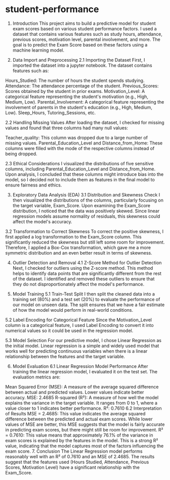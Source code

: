 # student-performance

1. Introduction
This project aims to build a predictive model for student exam scores based on various student performance factors. I used a dataset that contains various features such as study hours, attendance, previous scores, motivation level, parental involvement, and more. The goal is to predict the Exam Score based on these factors using a machine learning model.

2. Data Import and Preprocessing
2.1 Importing the Dataset
First, I imported the dataset into a jupyter notebook. The dataset contains features such as:

Hours_Studied: The number of hours the student spends studying.
Attendance: The attendance percentage of the student.
Previous_Scores: Scores obtained by the student in prior exams.
Motivation_Level: A categorical feature representing the student's motivation (e.g., High, Medium, Low).
Parental_Involvement: A categorical feature representing the involvement of parents in the student's education (e.g., High, Medium, Low).
Sleep_Hours, Tutoring_Sessions, etc.

2.2 Handling Missing Values
After loading the dataset, I checked for missing values and found that three columns had many null values:

Teacher_quality: This column was dropped due to a large number of missing values.
Parental_Education_Level and Distance_from_Home: These columns were filled with the mode of the respective columns instead of being dropped.

2.3 Ethical Considerations
I visualized the distributions of five sensitive columns, including Parental_Education_Level and Distance_from_Home. Upon analysis, I concluded that these columns might introduce bias into the model, so I decided not to include them as features in the final model to ensure fairness and ethics.

3. Exploratory Data Analysis (EDA)
3.1 Distribution and Skewness Check
I then visualized the distributions of the columns, particularly focusing on the target variable, Exam_Score. Upon examining the Exam_Score distribution, I noticed that the data was positively skewed. Since linear regression models assume normality of residuals, this skewness could affect the model's accuracy.

3.2 Transformation to Correct Skewness
To correct the positive skewness, I first applied a log transformation to the Exam_Score column. This significantly reduced the skewness but still left some room for improvement. Therefore, I applied a Box-Cox transformation, which gave me a more symmetric distribution and an even better result in terms of skewness.

4. Outlier Detection and Removal
4.1 Z-Score Method for Outlier Detection
Next, I checked for outliers using the Z-score method. This method helps to identify data points that are significantly different from the rest of the dataset. I identified and removed these outliers to ensure that they do not disproportionately affect the model's performance.

5. Model Training
5.1 Train-Test Split
I then split the cleaned data into a training set (80%) and a test set (20%) to evaluate the performance of our model on unseen data. The split ensures that we have a fair estimate of how the model would perform in real-world conditions.

5.2 Label Encoding for Categorical Feature
Since the Motivation_Level column is a categorical feature, I used Label Encoding to convert it into numerical values so it could be used in the regression model.

5.3 Model Selection
For our predictive model, I chose Linear Regression as the initial model. Linear regression is a simple and widely used model that works well for predicting continuous variables when there is a linear relationship between the features and the target variable.

6. Model Evaluation
6.1 Linear Regression Model Performance
After training the linear regression model, I evaluated it on the test set. The evaluation metrics are:

Mean Squared Error (MSE): A measure of the average squared difference between actual and predicted values. Lower values indicate better accuracy.
MSE: 2.4685
R-squared (R²): A measure of how well the model explains the variance in the target variable. It ranges from 0 to 1, where a value closer to 1 indicates better performance.
R²: 0.7610
6.2 Interpretation of Results
MSE = 2.4685: This value indicates the average squared difference between the predicted and actual exam scores. While lower values of MSE are better, this MSE suggests that the model is fairly accurate in predicting exam scores, but there might still be room for improvement.
R² = 0.7610: This value means that approximately 76.1% of the variance in exam scores is explained by the features in the model. This is a strong R² value, indicating that the model captures most of the factors influencing the exam score.
7. Conclusion
The Linear Regression model performs reasonably well with an R² of 0.7610 and an MSE of 2.4685.
The results suggest that the features used (Hours Studied, Attendance, Previous Scores, Motivation Level) have a significant relationship with the Exam_Score.
